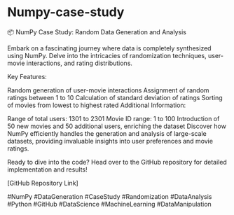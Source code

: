 # Numpy-case-study
📦 NumPy Case Study: Random Data Generation and Analysis

Embark on a fascinating journey where data is completely synthesized using NumPy. Delve into the intricacies of randomization techniques, user-movie interactions, and rating distributions.

Key Features:

Random generation of user-movie interactions
Assignment of random ratings between 1 to 10
Calculation of standard deviation of ratings
Sorting of movies from lowest to highest rated
Additional Information:

Range of total users: 1301 to 2301
Movie ID range: 1 to 100
Introduction of 50 new movies and 50 additional users, enriching the dataset
Discover how NumPy efficiently handles the generation and analysis of large-scale datasets, providing invaluable insights into user preferences and movie ratings.

Ready to dive into the code? Head over to the GitHub repository for detailed implementation and results!

[GitHub Repository Link]

#NumPy #DataGeneration #CaseStudy #Randomization #DataAnalysis #Python #GitHub #DataScience #MachineLearning #DataManipulation
